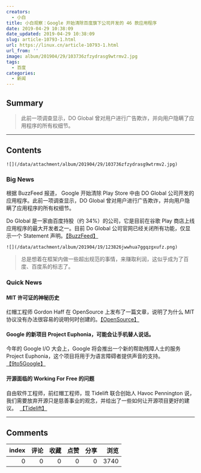 ```yaml
---
creators:
  - 小白
title: 小白观察：Google 开始清除百度旗下公司开发的 46 款应用程序
date: 2019-04-29 10:38:09
date_updated: 2019-04-29 10:38:09
slug: article-10793-1.html
url: https://linux.cn/article-10793-1.html
url_from: ''
image: album/201904/29/103736zfzydrasg9wtrmv2.jpg
tags:
  - 百度
categories:
  - 新闻
---
```


## Summary

> 此前一项调查显示，DO Global 曾对用户进行广告欺诈，并向用户隐瞒了应用程序的所有权细节。

***

<!-- more -->

## Contents

`![](/data/attachment/album/201904/29/103736zfzydrasg9wtrmv2.jpg)`

### Big News

根据 BuzzFeed 报道， Google 开始清除 Play Store 中由 DO Global 公司开发的应用程序。此前一项调查显示，DO Global 曾对用户进行广告欺诈，并向用户隐瞒了应用程序的所有权细节。

Do Global 是一家由百度持股（约 34%）的公司，它是目前在谷歌 Play 商店上线应用程序的最大开发者之一。目前 Do Global 公司官网已经关闭所有功能，仅显示一个 Statement 声明。[【BuzzFeed】](https://www.buzzfeednews.com/article/craigsilverman/google-play-store-ad-fraud-du-group-baidu)

`![](/data/attachment/album/201904/19/123826jwwhua7ggqzgxufz.png)`

> 
> 总是想着在框架内做一些超出规范的事情，来赚取利润，这似乎成为了百度、百度系的标志了。
> 
> 
> 

### Quick News

#### MIT 许可证的神秘历史

红帽工程师 Gordon Haff 在 OpenSource 上发布了一篇文章，说明了为什么 MIT 协议没有办法很容易的说明何时创建的。[【OpenSource】](https://opensource.com/article/19/4/history-mit-license)

#### Google 的新项目 Project Euphonia，可能会让手机替人说话。

今年的 Google I/O 大会上，Google 将会推出一个新的帮助残障人士的服务 Project Euphonia，这个项目将用于为语言障碍者提供声音的支持。[【9to5Google】](https://9to5google.com/2019/04/26/google-project-euphonia-io-19-speech-impaired/)

#### 开源面临的 Working For Free 的问题

自由软件工程师，前红帽工程师，现 Tidelift 联合创始人 Havoc Pennington 说，我们需要放弃开源只是慈善事业的观念，并给出了一些如何让开源项目更好的建议。  [【Tidelift】](https://blog.tidelift.com/open-source-has-a-working-for-free-problem)

***

## Comments


|   index |   评论 |   收藏 |   点赞 |   分享 |   浏览 |
|--------:|-------:|-------:|-------:|-------:|-------:|
|       0 |      0 |      0 |      0 |      0 |   3740 |
